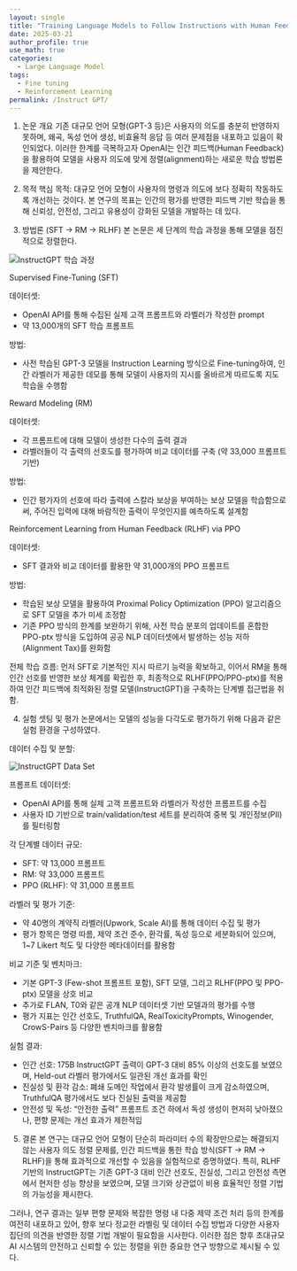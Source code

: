 ```yaml
---
layout: single
title: "Training Language Models to Follow Instructions with Human Feedback"
date: 2025-03-21
author_profile: true
use_math: true
categories:
  - Large Language Model
tags:
  - Fine tuning
  - Reinforcement Learning
permalink: /Instruct GPT/
---
```


1. 논문 개요
기존 대규모 언어 모형(GPT-3 등)은 사용자의 의도를 충분히 반영하지 못하며, 왜곡, 독성 언어 생성, 비효율적 응답 등 여러 문제점을 내포하고 있음이 확인되었다.
이러한 한계를 극복하고자 OpenAI는 인간 피드백(Human Feedback) 을 활용하여 모델을 사용자 의도에 맞게 정렬(alignment)하는 새로운 학습 방법론을 제안한다.

2. 목적
핵심 목적:
대규모 언어 모형이 사용자의 명령과 의도에 보다 정확히 작동하도록 개선하는 것이다. 본 연구의 목표는 인간의 평가를 반영한 피드백 기반 학습을 통해 신뢰성, 안전성, 그리고 유용성이 강화된 모델을 개발하는 데 있다.

3. 방법론 (SFT → RM → RLHF)
본 논문은 세 단계의 학습 과정을 통해 모델을 점진적으로 정렬한다.

![InstructGPT 학습 과정](/images/InstructGPT/1.PNG)

Supervised Fine-Tuning (SFT)

데이터셋:
- OpenAI API를 통해 수집된 실제 고객 프롬프트와 라벨러가 작성한 prompt
- 약 13,000개의 SFT 학습 프롬프트

방법:
- 사전 학습된 GPT-3 모델을 Instruction Learning 방식으로 Fine-tuning하여, 인간 라벨러가 제공한 데모를 통해 모델이 사용자의 지시를 올바르게 따르도록 지도 학습을 수행함

Reward Modeling (RM)

데이터셋:
- 각 프롬프트에 대해 모델이 생성한 다수의 출력 결과
- 라벨러들이 각 출력의 선호도를 평가하여 비교 데이터를 구축 (약 33,000 프롬프트 기반)

방법:
- 인간 평가자의 선호에 따라 출력에 스칼라 보상을 부여하는 보상 모델을 학습함으로써, 주어진 입력에 대해 바람직한 출력이 무엇인지를 예측하도록 설계함

Reinforcement Learning from Human Feedback (RLHF) via PPO

데이터셋:
- SFT 결과와 비교 데이터를 활용한 약 31,000개의 PPO 프롬프트

방법:
- 학습된 보상 모델을 활용하여 Proximal Policy Optimization (PPO) 알고리즘으로 SFT 모델을 추가 미세 조정함
- 기존 PPO 방식의 한계를 보완하기 위해, 사전 학습 분포의 업데이트를 혼합한 PPO-ptx 방식을 도입하여 공공 NLP 데이터셋에서 발생하는 성능 저하(Alignment Tax)를 완화함

전체 학습 흐름:
먼저 SFT로 기본적인 지시 따르기 능력을 확보하고, 이어서 RM을 통해 인간 선호를 반영한 보상 체계를 확립한 후, 최종적으로 RLHF(PPO/PPO-ptx)를 적용하여 인간 피드백에 최적화된 정렬 모델(InstructGPT)을 구축하는 단계별 접근법을 취함.

4. 실험 셋팅 및 평가
논문에서는 모델의 성능을 다각도로 평가하기 위해 다음과 같은 실험 환경을 구성하였다.

데이터 수집 및 분할:

![InstructGPT Data Set](/images/InstructGPT/2.PNG)

프롬프트 데이터셋:
- OpenAI API를 통해 실제 고객 프롬프트와 라벨러가 작성한 프롬프트를 수집
- 사용자 ID 기반으로 train/validation/test 세트를 분리하여 중복 및 개인정보(PII)를 필터링함

각 단계별 데이터 규모:
- SFT: 약 13,000 프롬프트
- RM: 약 33,000 프롬프트
- PPO (RLHF): 약 31,000 프롬프트

라벨러 및 평가 기준:
- 약 40명의 계약직 라벨러(Upwork, Scale AI)를 통해 데이터 수집 및 평가
- 평가 항목은 명령 따름, 제약 조건 준수, 환각률, 독성 등으로 세분화되어 있으며, 1~7 Likert 척도 및 다양한 메타데이터를 활용함

비교 기준 및 벤치마크:
- 기본 GPT-3 (Few-shot 프롬프트 포함), SFT 모델, 그리고 RLHF(PPO 및 PPO-ptx) 모델을 상호 비교
- 추가로 FLAN, T0와 같은 공개 NLP 데이터셋 기반 모델과의 평가를 수행
- 평가 지표는 인간 선호도, TruthfulQA, RealToxicityPrompts, Winogender, CrowS-Pairs 등 다양한 벤치마크를 활용함

실험 결과:
- 인간 선호: 175B InstructGPT 출력이 GPT-3 대비 85% 이상의 선호도를 보였으며, Held-out 라벨러 평가에서도 일관된 개선 효과를 확인
- 진실성 및 환각 감소: 폐쇄 도메인 작업에서 환각 발생률이 크게 감소하였으며, TruthfulQA 평가에서도 보다 진실된 출력을 제공함
- 안전성 및 독성: “안전한 출력” 프롬프트 조건 하에서 독성 생성이 현저히 낮아졌으나, 편향 문제는 개선 효과가 제한적임

5. 결론
본 연구는 대규모 언어 모형이 단순히 파라미터 수의 확장만으로는 해결되지 않는 사용자 의도 정렬 문제를, 인간 피드백을 통한 학습 방식(SFT → RM → RLHF)을 통해 효과적으로 개선할 수 있음을 실험적으로 증명하였다. 특히, RLHF 기반의 InstructGPT는 기존 GPT-3 대비 인간 선호도, 진실성, 그리고 안전성 측면에서 현저한 성능 향상을 보였으며, 모델 크기와 상관없이 비용 효율적인 정렬 기법의 가능성을 제시한다.

그러나, 연구 결과는 일부 편향 문제와 복잡한 명령 내 다중 제약 조건 처리 등의 한계를 여전히 내포하고 있어, 향후 보다 정교한 라벨링 및 데이터 수집 방법과 다양한 사용자 집단의 의견을 반영한 정렬 기법 개발이 필요함을 시사한다. 이러한 점은 향후 초대규모 AI 시스템의 안전하고 신뢰할 수 있는 정렬을 위한 중요한 연구 방향으로 제시될 수 있다.
